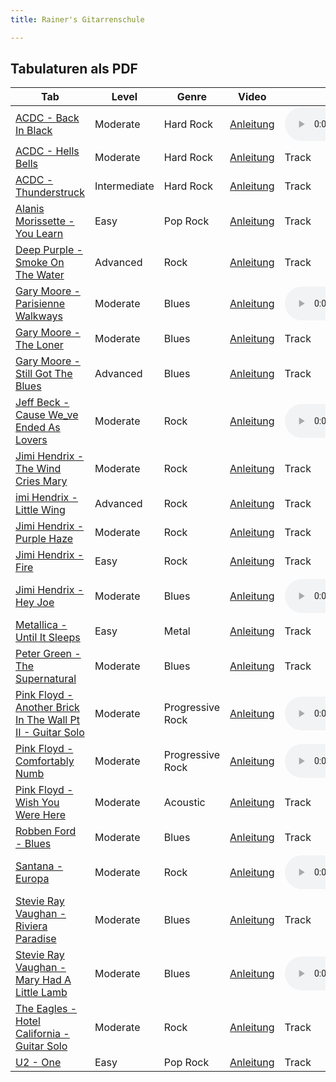 ```yaml
---
title: Rainer's Gitarrenschule

---  
```


## Tabulaturen als PDF

Tab | Level | Genre | Video | Backing Track | Patch |
---------|---------|---------|---------|---------|---------|
<a href="https://rainerlueers.github.io/Gitarrenschule/Noten/ACDC - Back In Black (Transcribed by Daniele Tornaghi).pdf" target="_blank" rel="noopener noreferrer" >ACDC - Back In Black</a> | Moderate | Hard Rock | <a href="https://www.youtube.com/watch?v=te6-vwJ7Qdo" target="_blank">Anleitung</a> | <audio controls><source src="BackingTrack/Back in Black Guitar Backing Track - ACDC TCDG.mp3" type="audio/mp4"></audio> | Patch |
<a href="https://rainerlueers.github.io/Gitarrenschule/Noten/ACDC - Hells Bells (Transcribed by Daniele Tornaghi).pdf" target="_blank" rel="noopener noreferrer" >ACDC - Hells Bells</a> | Moderate | Hard Rock | <a href="https://www.youtube.com/watch?v=Q27JL86rxvM" target="_blank">Anleitung</a> | Track | Patch |
<a href="https://rainerlueers.github.io/Gitarrenschule/Noten/AC-DC - Thunderstruck (Transcribed by Daniele Tornaghi).pdf" target="_blank" rel="noopener noreferrer" >ACDC - Thunderstruck</a> | Intermediate | Hard Rock | <a href="https://www.youtube.com/watch?v=nIRa199q62s" target="_blank">Anleitung</a> | Track | Patch |
<a href="https://rainerlueers.github.io/Gitarrenschule/Noten/Alanis Morissette - You Learn (Transcribed by Daniele Tornaghi).pdf" target="_blank" rel="noopener noreferrer" >Alanis Morissette - You Learn</a> | Easy | Pop Rock | <a href="https://www.youtube.com/watch?v=FfSjaQremF0" target="_blank">Anleitung</a> | Track | Patch |
<a href="https://rainerlueers.github.io/Gitarrenschule/Noten/Deep Purple - Smoke On The Water (Transcribed by Daniele Tornaghi).pdf" target="_blank" rel="noopener noreferrer" >Deep Purple - Smoke On The Water</a> | Advanced | Rock | <a href="https://www.youtube.com/watch?v=pbtAbJRKv1k" target="_blank">Anleitung</a> | Track | Patch |
<a href="https://rainerlueers.github.io/Gitarrenschule/Noten/Gary Moore - Parisienne Walkways (Transcribed by Daniele Tornaghi).pdf" target="_blank" rel="noopener noreferrer" >Gary Moore - Parisienne Walkways</a> | Moderate | Blues | <a href="https://www.youtube.com/watch?v=q156_6rEvpk" target="_blank">Anleitung</a> | <audio controls><source src="BackingTrack/Gary Moore Parisienne walkways backing track.mp3" type="audio/mp4"></audio> | Patch |
<a href="https://rainerlueers.github.io/Gitarrenschule/Noten/Gary Moore - The Loner (Transcribed by Daniele Tornaghi).pdf" target="_blank" rel="noopener noreferrer" >Gary Moore - The Loner</a> | Moderate | Blues | <a href="https://www.youtube.com/watch?v=mnX5GpAv3Fo" target="_blank">Anleitung</a> | Track | Patch |
<a href="https://rainerlueers.github.io/Gitarrenschule/Noten/Gary Moore - Still Got The Blues (Transcribed by Daniele Tornaghi).pdf" target="_blank" rel="noopener noreferrer" >Gary Moore - Still Got The Blues</a> | Advanced | Blues | <a href="https://www.youtube.com/watch?v=h2Wo6dZYjVA" target="_blank">Anleitung</a> | Track | Patch |
<a href="https://rainerlueers.github.io/Gitarrenschule/Noten/Jeff Beck - Cause We_ve Ended As Lovers (Transcribed by Daniele Tornaghi).pdf" target="_blank" rel="noopener noreferrer" >Jeff Beck - Cause We_ve Ended As Lovers</a> | Moderate | Rock | <a href="https://www.youtube.com/watch?v=glo3jMRlTSw" target="_blank">Anleitung</a> | <audio controls><source src="BackingTrack/Cause Weve Ended as Lovers - Jeff Beck.mp3" type="audio/mp4"></audio> | <a href="https://rainerlueers.github.io/Gitarrenschule/Patches/Jeff Beck.zg1xf" target="_blank" rel="noopener noreferrer" >Zoom G1X Four |
<a href="https://rainerlueers.github.io/Gitarrenschule/Noten/Jimi Hendrix - The Wind Cries Mary (Transcribed by Daniele Tornaghi).pdf" target="_blank" rel="noopener noreferrer" >Jimi Hendrix - The Wind Cries Mary</a> | Moderate | Rock | <a href="https://www.youtube.com/watch?v=KmZN9QFJu5M" target="_blank">Anleitung</a> | Track | Patch |
<a href="https://rainerlueers.github.io/Gitarrenschule/Noten/Jimi Hendrix - Little Wing (Transcribed by Daniele Tornaghi).pdf" target="_blank" rel="noopener noreferrer" >imi Hendrix - Little Wing</a> | Advanced | Rock | <a href="https://www.youtube.com/watch?v=7pagv-_S2Cc" target="_blank">Anleitung</a> | Track | Patch |
<a href="https://rainerlueers.github.io/Gitarrenschule/Noten/Jimi Hendrix - Purple Haze (Transcribed by Daniele Tornaghi).pdf" target="_blank" rel="noopener noreferrer" >Jimi Hendrix - Purple Haze</a> | Moderate | Rock | <a href="https://www.youtube.com/watch?v=xZRxs_KtFko" target="_blank">Anleitung</a> | Track | Patch |
<a href="https://rainerlueers.github.io/Gitarrenschule/Noten/Jimi Hendrix - Fire (Transcribed by Daniele Tornaghi).pdf" target="_blank" rel="noopener noreferrer" >Jimi Hendrix - Fire</a> | Easy | Rock | <a href="https://www.youtube.com/watch?v=O08BHbwY7_4" target="_blank">Anleitung</a> | Track | Patch |
<a href="https://rainerlueers.github.io/Gitarrenschule/Noten/Jimi Hendrix - Hey Joe (Transcribed by Daniele Tornaghi).pdf" target="_blank" rel="noopener noreferrer" >Jimi Hendrix - Hey Joe</a> | Moderate | Blues | <a href="https://www.youtube.com/watch?v=nW9l-zns7Qw" target="_blank">Anleitung</a> | <audio controls><source src="BackingTrack/hey joe guitar backing track with vocals jimi hendrix.mp3" type="audio/mp4"></audio> | <a href="https://rainerlueers.github.io/Gitarrenschule/Patches/Hendrix.zg1xf" target="_blank" rel="noopener noreferrer" >Zoom G1X Four |
<a href="https://rainerlueers.github.io/Gitarrenschule/Noten/Metallica - Until It Sleeps (Transcribed by Daniele Tornaghi).pdf" target="_blank" rel="noopener noreferrer" >Metallica - Until It Sleeps</a> | Easy | Metal | <a href="https://www.youtube.com/watch?v=hUYp-cmtoJ4" target="_blank">Anleitung</a> | Track | Patch |
<a href="https://rainerlueers.github.io/Gitarrenschule/Noten/Peter Green - The Supernatural (Transcribed by Daniele Tornaghi).pdf" target="_blank" rel="noopener noreferrer" >Peter Green - The Supernatural</a> | Moderate | Blues | <a href="https://www.youtube.com/watch?v=5Ybvaz5EUJE" target="_blank">Anleitung</a> | Track | Patch |
<a href="https://rainerlueers.github.io/Gitarrenschule/Noten/Pink Floyd - Another Brick In The Wall Pt II - Guitar Solo (Transcribed by Daniele Tornaghi).pdf" target="_blank" rel="noopener noreferrer" >Pink Floyd - Another Brick In The Wall Pt II - Guitar Solo</a> | Moderate | Progressive Rock | <a href="https://www.youtube.com/watch?v=OZIOKo8bpCs" target="_blank">Anleitung</a> | <audio controls><source src="BackingTrack/Another Brick in the Wall Backing track.mp3" type="audio/mp4"></audio> | Patch |
<a href="https://rainerlueers.github.io/Gitarrenschule/Noten/Pink Floyd - Comfortably Numb (Transcribed by Daniele Tornaghi).pdf" target="_blank" rel="noopener noreferrer" >Pink Floyd - Comfortably Numb</a> | Moderate | Progressive Rock | <a href="https://www.youtube.com/watch?v=V36tR2NIrS4" target="_blank">Anleitung</a> | <audio controls><source src="BackingTrack/Comfortably Numb Backing Track.mp3" type="audio/mp4"></audio> | Patch |
<a href="https://rainerlueers.github.io/Gitarrenschule/Noten/Pink Floyd - Wish You Were Here (Transcribed by Daniele Tornaghi).pdf" target="_blank" rel="noopener noreferrer" >Pink Floyd - Wish You Were Here</a> | Moderate | Acoustic | <a href="https://www.youtube.com/watch?v=WcufELyqdtg" target="_blank">Anleitung</a> | Track | Patch |
<a href="https://rainerlueers.github.io/Gitarrenschule/Noten/Robben Ford - Blues (Transcribed by Daniele Tornaghi).pdf" target="_blank" rel="noopener noreferrer" >Robben Ford - Blues</a> | Moderate | Blues | <a href="https://www.youtube.com/watch?v=r2CAIilb6rQ" target="_blank">Anleitung</a> | Track | Patch |
<a href="https://rainerlueers.github.io/Gitarrenschule/Noten/Santana - Europa (Transcribed by Daniele Tornaghi).pdf" target="_blank" rel="noopener noreferrer" >Santana - Europa</a> | Moderate | Rock | <a href="https://www.youtube.com/watch?v=FLmtF8w_1lc" target="_blank">Anleitung</a> | <audio controls><source src="BackingTrack/Santana - Europa Backing Track.mp3" type="audio/mp4"></audio> | <a href="https://rainerlueers.github.io/Gitarrenschule/Patches/Santana.zg1xf" target="_blank" rel="noopener noreferrer" >Zoom G1X Four</a> |
<a href="https://rainerlueers.github.io/Gitarrenschule/Noten/Stevie Ray Vaughan - Riviera Paradise (Transcribed by Daniele Tornaghi).pdf" target="_blank" rel="noopener noreferrer" >Stevie Ray Vaughan - Riviera Paradise</a> | Moderate | Blues | <a href="https://www.youtube.com/watch?v=1v1bhcpD2t4" target="_blank">Anleitung</a> | Track | Patch |
<a href="https://rainerlueers.github.io/Gitarrenschule/Noten/Stevie Ray Vaughan - Mary Had A Little Lamb (Transcribed by Daniele Tornaghi).pdf" target="_blank" rel="noopener noreferrer" >Stevie Ray Vaughan - Mary Had A Little Lamb</a> | Moderate | Blues | <a href="https://www.youtube.com/watch?v=W8-WDdddZr0" target="_blank">Anleitung</a> | <audio controls><source src="BackingTrack/mary had a little lamb backing track stevie ray vaughan.mp3" type="audio/mp4"></audio> | <a href="https://rainerlueers.github.io/Gitarrenschule/Patches/SRV.zg1xf" target="_blank" rel="noopener noreferrer" >Zoom G1X Four</a> |
<a href="https://rainerlueers.github.io/Gitarrenschule/Noten/The Eagles - Hotel California - Guitar Solo (Transcribed by Daniele Tornaghi).pdf" target="_blank" rel="noopener noreferrer" >The Eagles - Hotel California - Guitar Solo</a> | Moderate | Rock | <a href="https://www.youtube.com/watch?v=MXRMFyzNEJ8" target="_blank">Anleitung</a> | Track | Patch |
<a href="https://rainerlueers.github.io/Gitarrenschule/Noten/U2 - One (Transcribed by Daniele Tornaghi).pdf" target="_blank" rel="noopener noreferrer" >U2 - One</a> | Easy | Pop Rock | <a href="https://www.youtube.com/watch?v=Xuyl0qJeL5M" target="_blank">Anleitung</a> | Track | Patch |

